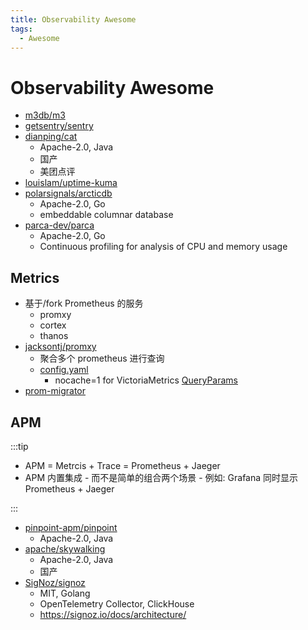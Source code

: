 ```yaml
---
title: Observability Awesome
tags:
  - Awesome
---
```


# Observability Awesome

- [m3db/m3](https://github.com/m3db/m3)
- [getsentry/sentry](https://github.com/getsentry/sentry)
- [dianping/cat](https://github.com/dianping/cat)
  - Apache-2.0, Java
  - 国产
  - 美团点评
- [louislam/uptime-kuma](https://github.com/louislam/uptime-kuma)
- [polarsignals/arcticdb](https://github.com/polarsignals/arcticdb)
  - Apache-2.0, Go
  - embeddable columnar database
- [parca-dev/parca](https://github.com/parca-dev/parca)
  - Apache-2.0, Go
  - Continuous profiling for analysis of CPU and memory usage

## Metrics

- 基于/fork Prometheus 的服务
  - promxy
  - cortex
  - thanos
- [jacksontj/promxy](https://github.com/jacksontj/promxy)
  - 聚合多个 prometheus 进行查询
  - [config.yaml](https://github.com/jacksontj/promxy/blob/master/cmd/promxy/config.yaml)
    - nocache=1 for VictoriaMetrics [QueryParams](https://github.com/jacksontj/promxy/blob/d4609ebcfd2a50d58f2115c1f079bf4779fc5515/pkg/servergroup/config.go#L96-L99)
- [prom-migrator](https://github.com/timescale/promscale/tree/master/cmd/prom-migrator)

## APM

:::tip

- APM = Metrcis + Trace = Prometheus + Jaeger
- APM 内置集成 - 而不是简单的组合两个场景 - 例如: Grafana 同时显示 Prometheus + Jaeger

:::

- [pinpoint-apm/pinpoint](https://github.com/pinpoint-apm/pinpoint)
  - Apache-2.0, Java
- [apache/skywalking](https://github.com/apache/skywalking)
  - Apache-2.0, Java
  - 国产
- [SigNoz/signoz](https://github.com/SigNoz/signoz)
  - MIT, Golang
  - OpenTelemetry Collector, ClickHouse
  - https://signoz.io/docs/architecture/
